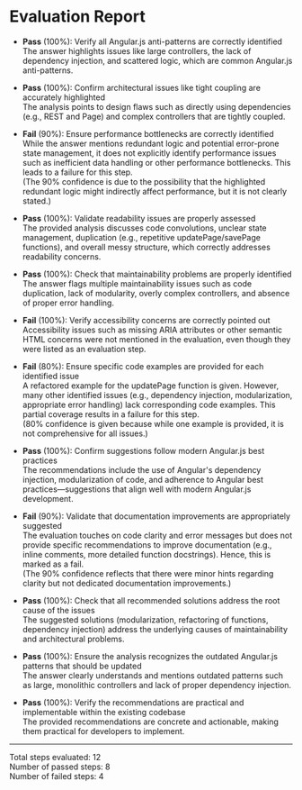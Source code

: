 # Evaluation Report

- **Pass** (100%): Verify all Angular.js anti-patterns are correctly identified  
  The answer highlights issues like large controllers, the lack of dependency injection, and scattered logic, which are common Angular.js anti-patterns.

- **Pass** (100%): Confirm architectural issues like tight coupling are accurately highlighted  
  The analysis points to design flaws such as directly using dependencies (e.g., REST and Page) and complex controllers that are tightly coupled.

- **Fail** (90%): Ensure performance bottlenecks are correctly identified  
  While the answer mentions redundant logic and potential error-prone state management, it does not explicitly identify performance issues such as inefficient data handling or other performance bottlenecks. This leads to a failure for this step.  
  (The 90% confidence is due to the possibility that the highlighted redundant logic might indirectly affect performance, but it is not clearly stated.)

- **Pass** (100%): Validate readability issues are properly assessed  
  The provided analysis discusses code convolutions, unclear state management, duplication (e.g., repetitive updatePage/savePage functions), and overall messy structure, which correctly addresses readability concerns.

- **Pass** (100%): Check that maintainability problems are properly identified  
  The answer flags multiple maintainability issues such as code duplication, lack of modularity, overly complex controllers, and absence of proper error handling.

- **Fail** (100%): Verify accessibility concerns are correctly pointed out  
  Accessibility issues such as missing ARIA attributes or other semantic HTML concerns were not mentioned in the evaluation, even though they were listed as an evaluation step.

- **Fail** (80%): Ensure specific code examples are provided for each identified issue  
  A refactored example for the updatePage function is given. However, many other identified issues (e.g., dependency injection, modularization, appropriate error handling) lack corresponding code examples. This partial coverage results in a failure for this step.  
  (80% confidence is given because while one example is provided, it is not comprehensive for all issues.)

- **Pass** (100%): Confirm suggestions follow modern Angular.js best practices  
  The recommendations include the use of Angular's dependency injection, modularization of code, and adherence to Angular best practices—suggestions that align well with modern Angular.js development.

- **Fail** (90%): Validate that documentation improvements are appropriately suggested  
  The evaluation touches on code clarity and error messages but does not provide specific recommendations to improve documentation (e.g., inline comments, more detailed function docstrings). Hence, this is marked as a fail.  
  (The 90% confidence reflects that there were minor hints regarding clarity but not dedicated documentation improvements.)

- **Pass** (100%): Check that all recommended solutions address the root cause of the issues  
  The suggested solutions (modularization, refactoring of functions, dependency injection) address the underlying causes of maintainability and architectural problems.

- **Pass** (100%): Ensure the analysis recognizes the outdated Angular.js patterns that should be updated  
  The answer clearly understands and mentions outdated patterns such as large, monolithic controllers and lack of proper dependency injection.

- **Pass** (100%): Verify the recommendations are practical and implementable within the existing codebase  
  The provided recommendations are concrete and actionable, making them practical for developers to implement.

---

Total steps evaluated: 12  
Number of passed steps: 8  
Number of failed steps: 4